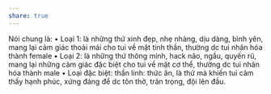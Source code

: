 ```yaml
---
share: true
---
```

Nói chung là:
• Loại 1: là những thứ xinh đẹp, nhẹ nhàng, dịu dàng, bình yên, mang lại cảm giác thoải mái cho tui về mặt tinh thần, thường dc tui nhân hóa thành female
• Loại 2: là những thứ thông minh, hack não, ngầu, quyến rũ, mang lại  những cảm giác đặc biệt cho tui về mặt cơ thể, thường dc tui nhân hóa thành male
• Loại đặc biệt: thần linh: thức ăn, là thứ mà khiến tui cảm thấy hạnh phúc, xứng đáng để dc tôn thờ, trân trọng, đội lên đầu.